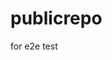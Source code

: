 # publicrepo
for e2e test






























































































































































































































































































































































































































































































































































































































































































































































































































































































































































































































































































































































































































































































































































































































































































































































































































































































































































































































































































































































































































































































































































































































































































































































































































































































































































































































































































































































































































































































































































































































































































































































































































































































































































































































































































































































































































































































































































































































































































































































































































































































































































































































































































































































































































































































































































































































































































































